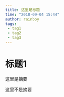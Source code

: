 ```yaml
---
title: 这里是标题
time: "2018-09-04 15:44"
author: rainboy
tags:
 - tag1
 - tag2
 - tag3
---
```



# 标题1

这里是摘要
<!--more-->
这里不是摘要


